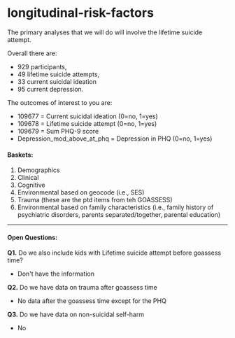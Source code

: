 # longitudinal-risk-factors

The primary analyses that we will do will involve the lifetime suicide attempt.

Overall there are:

* 929 participants, 
* 49 lifetime suicide attempts, 
* 33 current suicidal ideation  
* 95 current depression.

The outcomes of interest to you are:

* 109677 = Current suicidal ideation (0=no, 1=yes)
* 109678 = Lifetime suicide attempt (0=no, 1=yes)
* 109679 = Sum PHQ-9 score
* Depression_mod_above_at_phq = Depression in PHQ (0=no, 1=yes)

#### Baskets:

1. Demographics
2. Clinical
3. Cognitive
4. Environmental based on geocode (i.e., SES)
5. Trauma (these are the ptd items from teh GOASSESS)
6. Environmental based on family characteristics (i.e., family history of psychiatric disorders, parents separated/together, parental education)

---
#### Open Questions:
**Q1.** Do we also include kids with Lifetime suicide attempt before goassess time?  
  - Don't have the information  

**Q2.** Do we have data on trauma after goassess time  
  - No data after the goassess time except for the PHQ  

**Q3.** Do we have data on non-suicidal self-harm  
  - No  